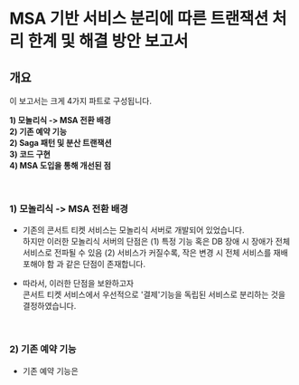 
# MSA 기반 서비스 분리에 따른 트랜잭션 처리 한계 및 해결 방안 보고서 

## 개요

이 보고서는 크게 4가지 파트로 구성됩니다.
  
**1) 모놀리식 -> MSA 전환 배경** <br>
**2) 기존 예약 기능** <br>
**2) Saga 패턴 및 분산 트랜잭션** <br>
**3) 코드 구현** <br>
**4) MSA 도입을 통해 개선된 점** <br> 

<br> 

### 1) 모놀리식 -> MSA 전환 배경

- 기존의 콘서트 티켓 서비스는 모놀리식 서버로 개발되어 있었습니다. <br>
  하지만 이러한 모놀리식 서버의 단점은
  (1) 특정 기능 혹은 DB 장애 시 장애가 전체 서비스로 전파될 수 있음
  (2) 서비스가 커질수록, 작은 변경 시 전체 서비스를 재배포해야 함
  과 같은 단점이 존재합니다.

- 따라서, 이러한 단점을 보완하고자 <br>
  콘서트 티켓 서비스에서 우선적으로 '결제'기능을 독립된 서비스로 분리하는 것을 결정하였습니다. <br>
  

<br> 


### 2) 기존 예약 기능 

- 기존 예약 기능은 

<br> 

```
